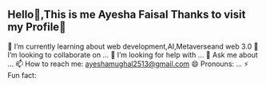 ## Hello👋,This is me Ayesha Faisal Thanks to visit my Profile💫



🌱 I’m currently learning about web development,AI,Metaverseand web 3.0
 👯 I’m looking to collaborate on ...
 🤔 I’m looking for help with ...
 💬 Ask me about ...
 📫 How to reach me: ayeshamughal2513@gmail.com
 😄 Pronouns: ...
 ⚡ Fun fact: 
